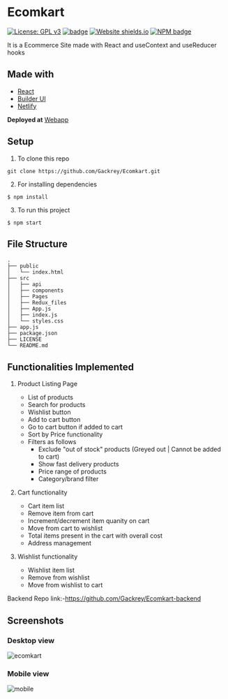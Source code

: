 # Ecomkart
[![License: GPL v3](https://img.shields.io/badge/License-GPLv3-blue.svg)](https://www.gnu.org/licenses/gpl-3.0)
[![badge](https://david-dm.org/tterb/Hyde/status.svg)]()
[![Website shields.io](https://img.shields.io/website-up-down-green-red/http/shields.io.svg)](http://shields.io/)
[![NPM badge](https://badge.fury.io/js/badge-list.svg)](https://www.npmjs.com/package/badge-list)

It is a Ecommerce Site made with React and useContext and useReducer hooks
## Made with
* [React](https://reactjs.org/)
* [Builder UI](https://builder-ui.netlify.app)
* [Netlify](https://www.netlify.com/)

**Deployed at** [Webapp](https://ecomkart.netlify.app/)

## Setup
1) To clone this repo
```
git clone https://github.com/Gackrey/Ecomkart.git
```
2) For installing dependencies
```
$ npm install
```
3) To run this project
```
$ npm start
```

## File Structure
```
.              
├── public                
│   └── index.html              
├── src
│   ├── api
│   ├── components 
│   ├── Pages
│   ├── Redux_files 
│   ├── App.js  
│   ├── index.js  
│   └── styles.css
├── app.js                                     
├── package.json     
├── LICENSE
└── README.md
```

## Functionalities Implemented
1. Product Listing Page

   * List of products
   * Search for products
   * Wishlist button
   * Add to cart button
   * Go to cart button if added to cart
   * Sort by Price functionality
   * Filters as follows
     * Exclude "out of stock" products (Greyed out | Cannot be added to cart)
     * Show fast delivery products
     * Price range of products
     * Category/brand filter
    
2. Cart functionality

   * Cart item list
   * Remove item from cart
   * Increment/decrement item quanity on cart
   * Move from cart to wishlist
   * Total items present in the cart with overall cost
   * Address management

3. Wishlist functionality

   * Wishlist item list
   * Remove from wishlist
   * Move from wishlist to cart

Backend Repo link:-https://github.com/Gackrey/Ecomkart-backend

## Screenshots
### Desktop view
![ecomkart](https://user-images.githubusercontent.com/36769948/115062819-65b75300-9f08-11eb-8143-06da74f87fda.JPG)

### Mobile view
![mobile](https://user-images.githubusercontent.com/36769948/115062854-6d76f780-9f08-11eb-9a6c-d8bbe4d767ac.JPG)
